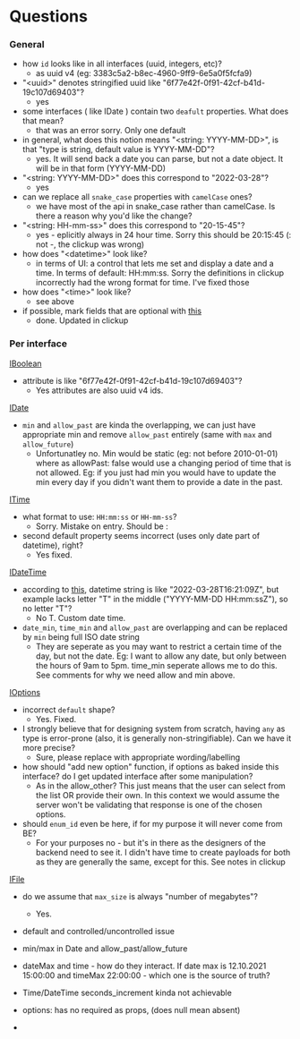 # Questions


### General

- how `id` looks like in all interfaces (uuid, integers, etc)?
    - as uuid v4 (eg: 3383c5a2-b8ec-4960-9ff9-6e5a0f5fcfa9)
- "\<uuid\>" denotes stringified uuid like "6f77e42f-0f91-42cf-b41d-19c107d69403"?
    - yes
- some interfaces ( like IDate ) contain two `deafult` properties. What does that mean?
    - that was an error sorry. Only one default
- in general, what does this notion means "\<string: YYYY-MM-DD\>", is that "type is string, default value is YYYY-MM-DD"?
    - yes. It will send back a date you can parse, but not a date object. It will be in that form (YYYY-MM-DD)
- "\<string: YYYY-MM-DD\>" does this correspond to "2022-03-28"?
    - yes
- can we replace all `snake_case` properties with `camelCase` ones?
    - we have most of the api in snake_case rather than camelCase. Is there a reason why you'd like the change?
- "\<string: HH-mm-ss\>" does this correspond to "20-15-45"?
    - yes - eplicitly always in 24 hour time. Sorry this should be 20:15:45 (: not -, the clickup was wrong)
- how does "\<datetime\>" look like?
    - in terms of UI: a control that lets me set and display a date and a time. In terms of default: HH:mm:ss. Sorry the definitions in clickup incorrectly had the wrong format for time. I've fixed those
- how does "\<time\>" look like?
    - see above
- if possible, mark fields that are optional with [this](https://www.typescriptlang.org/docs/handbook/interfaces.html#optional-properties)
  - done. Updated in clickup

### Per interface

[IBoolean](./src/types/controls.ts#L9)
- attribute is like "6f77e42f-0f91-42cf-b41d-19c107d69403"?
  - Yes attributes are also uuid v4 ids.

[IDate](./src/types/controls.ts#L44)
- `min` and `allow_past` are kinda the overlapping, we can just have appropriate min and remove `allow_past` entirely (same with `max` and `allow_future`)
  - Unfortunatley no. Min would be static (eg: not before 2010-01-01) where as allowPast: false would use a changing period of time that is not allowed. Eg: if you just had min you would have to update the min every day if you didn't want them to provide a date in the past.


[ITime](./src/types/controls.ts#L68)
- what format to use: `HH:mm:ss` or `HH-mm-ss`?
  - Sorry. Mistake on entry. Should be :
- second default property seems incorrect (uses only date part of datetime), right?
  - Yes fixed.

[IDateTime](./src/types/controls.ts#L95)
- according to [this](https://en.wikipedia.org/wiki/ISO_8601), datetime string is like "2022-03-28T16:21:09Z", but example lacks letter "T" in the middle ("YYYY-MM-DD HH:mm:ssZ"), so no letter "T"?
  - No T. Custom date time.
- `date_min`, `time_min` and `allow_past` are overlapping and can be replaced by `min` being full ISO date string
  - They are seperate as you may want to restrict a certain time of the day, but not the date. Eg: I want to allow any date, but only between the hours of 9am to 5pm. time_min seperate allows me to do this. See comments for why we need allow and min above.

[IOptions](./src/types/controls.ts#L142)
- incorrect `default` shape?
  - Yes. Fixed.
- I strongly believe that for designing system from scratch, having `any` as type is error-prone (also, it is generally non-stringifiable). Can we have it more precise?
  - Sure, please replace with appropriate wording/labelling
- how should "add new option" function, if options as baked inside this interface? do I get updated interface after some manipulation?
  - As in the allow_other? This just means that the user can select from the list OR provide their own. In this context we would assume the server won't be validating that response is one of the chosen options.
- should `enum_id` even be here, if for my purpose it will never come from BE?
  - For your purposes no - but it's in there as the designers of the backend need to see it. I didn't have time to create payloads for both as they are generally the same, except for this. See notes in clickup

[IFile](./src/types/controls.ts#L165)
- do we assume that `max_size` is always "number of megabytes"?
  - Yes.



- default and controlled/uncontrolled issue
- min/max in Date and allow_past/allow_future
- dateMax and time - how do they interact. If date max is 12.10.2021 15:00:00 and
  timeMax 22:00:00 - which one is the source of truth?
- Time/DateTime seconds_increment kinda not achievable
- options: has no required as props,
  (does null mean absent)
-
